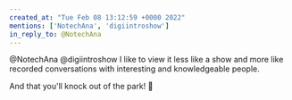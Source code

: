 ```yaml
---
created_at: "Tue Feb 08 13:12:59 +0000 2022"
mentions: ['NotechAna', 'digiintroshow']
in_reply_to: @NotechAna
---
```


@NotechAna @digiintroshow I like to view it less like a show and more like recorded conversations with interesting and knowledgeable people.

And that you'll knock out of the park! 🥰